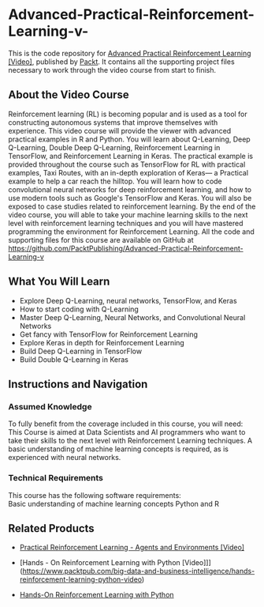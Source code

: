 # Advanced-Practical-Reinforcement-Learning-v-
This is the code repository for [Advanced Practical Reinforcement Learning [Video]](https://www.packtpub.com/web-development/mastering-selenium-webdriver-3x-test-automation-video?utm_source=github&utm_medium=repository&utm_campaign=9781789535518), published by [Packt](https://www.packtpub.com/?utm_source=github). It contains all the supporting project files necessary to work through the video course from start to finish.
## About the Video Course
Reinforcement learning (RL) is becoming popular and is used as a tool for constructing autonomous systems that improve themselves with experience. This video course will provide the viewer with advanced practical examples in R and Python. You will learn about Q-Learning, Deep Q-Learning, Double Deep Q-Learning, Reinforcement Learning in TensorFlow, and Reinforcement Learning in Keras. The practical example is provided throughout the course such as TensorFlow for RL with practical examples, Taxi Routes, with an in-depth exploration of Keras— a Practical example to help a car reach the hilltop.
You will learn how to code convolutional neural networks for deep reinforcement learning, and how to use modern tools such as Google's TensorFlow and Keras. You will also be exposed to case studies related to reinforcement learning. By the end of the video course, you will able to take your machine learning skills to the next level with reinforcement learning techniques and you will have mastered programming the environment for Reinforcement Learning.
All the code and supporting files for this course are available on GitHub at https://github.com/PacktPublishing/Advanced-Practical-Reinforcement-Learning-v

<H2>What You Will Learn</H2>
<DIV class=book-info-will-learn-text>
<UL>
<LI>Explore Deep Q-Learning, neural networks, TensorFlow, and Keras 
<LI>How to start coding with Q-Learning
<LI>Master Deep Q-Learning, Neural Networks, and Convolutional Neural Networks 
<LI>Get fancy with TensorFlow for Reinforcement Learning 
<LI>Explore Keras in depth for Reinforcement Learning 
<LI>Build Deep Q-Learning in TensorFlow 
<LI>Build Double Q-Learning in Keras</LI></UL></DIV>

## Instructions and Navigation
### Assumed Knowledge
To fully benefit from the coverage included in this course, you will need:<br/>
This Course is aimed at Data Scientists and AI programmers who want to take their skills to the next level with Reinforcement Learning techniques. A basic understanding of machine learning concepts is required, as is experienced with neural networks.
### Technical Requirements
This course has the following software requirements:<br/>
Basic understanding of machine learning concepts
Python and R

## Related Products
* [Practical Reinforcement Learning - Agents and Environments [Video]](https://www.packtpub.com/big-data-and-business-intelligence/practical-reinforcement-learning-agents-and-environments-video)

* [Hands - On Reinforcement Learning with Python [Video]]](https://www.packtpub.com/big-data-and-business-intelligence/hands-reinforcement-learning-python-video)

* [Hands-On Reinforcement Learning with Python](https://www.packtpub.com/big-data-and-business-intelligence/hands-reinforcement-learning-python)

